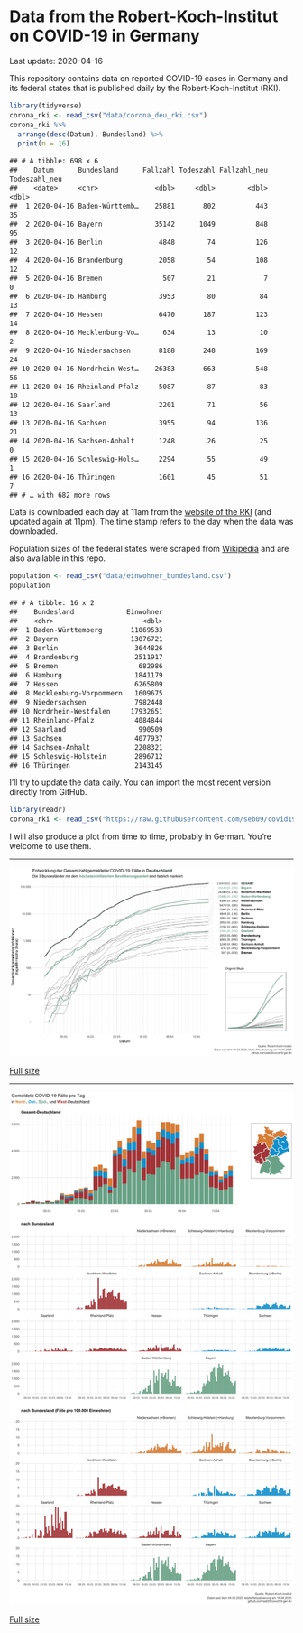 Data from the Robert-Koch-Institut on COVID-19 in Germany
================
Last update: 2020-04-16

This repository contains data on reported COVID-19 cases in Germany and
its federal states that is published daily by the Robert-Koch-Institut
(RKI).

``` r
library(tidyverse)
corona_rki <- read_csv("data/corona_deu_rki.csv")
corona_rki %>% 
  arrange(desc(Datum), Bundesland) %>% 
  print(n = 16)
```

    ## # A tibble: 698 x 6
    ##    Datum      Bundesland      Fallzahl Todeszahl Fallzahl_neu Todeszahl_neu
    ##    <date>     <chr>              <dbl>     <dbl>        <dbl>         <dbl>
    ##  1 2020-04-16 Baden-Württemb…    25881       802          443            35
    ##  2 2020-04-16 Bayern             35142      1049          848            95
    ##  3 2020-04-16 Berlin              4848        74          126            12
    ##  4 2020-04-16 Brandenburg         2058        54          108            12
    ##  5 2020-04-16 Bremen               507        21            7             0
    ##  6 2020-04-16 Hamburg             3953        80           84            13
    ##  7 2020-04-16 Hessen              6470       187          123            14
    ##  8 2020-04-16 Mecklenburg-Vo…      634        13           10             2
    ##  9 2020-04-16 Niedersachsen       8188       248          169            24
    ## 10 2020-04-16 Nordrhein-West…    26383       663          548            56
    ## 11 2020-04-16 Rheinland-Pfalz     5087        87           83            10
    ## 12 2020-04-16 Saarland            2201        71           56            13
    ## 13 2020-04-16 Sachsen             3955        94          136            21
    ## 14 2020-04-16 Sachsen-Anhalt      1248        26           25             0
    ## 15 2020-04-16 Schleswig-Hols…     2294        55           49             1
    ## 16 2020-04-16 Thüringen           1601        45           51             7
    ## # … with 682 more rows

Data is downloaded each day at 11am from the [website of the
RKI](https://www.rki.de/DE/Content/InfAZ/N/Neuartiges_Coronavirus/Fallzahlen.html)
(and updated again at 11pm). The time stamp refers to the day when the
data was downloaded.

Population sizes of the federal states were scraped from
[Wikipedia](https://de.wikipedia.org/wiki/Liste_der_deutschen_Bundesl%C3%A4nder_nach_Bev%C3%B6lkerung)
and are also available in this repo.

``` r
population <- read_csv("data/einwohner_bundesland.csv")
population
```

    ## # A tibble: 16 x 2
    ##    Bundesland             Einwohner
    ##    <chr>                      <dbl>
    ##  1 Baden-Württemberg       11069533
    ##  2 Bayern                  13076721
    ##  3 Berlin                   3644826
    ##  4 Brandenburg              2511917
    ##  5 Bremen                    682986
    ##  6 Hamburg                  1841179
    ##  7 Hessen                   6265809
    ##  8 Mecklenburg-Vorpommern   1609675
    ##  9 Niedersachsen            7982448
    ## 10 Nordrhein-Westfalen     17932651
    ## 11 Rheinland-Pfalz          4084844
    ## 12 Saarland                  990509
    ## 13 Sachsen                  4077937
    ## 14 Sachsen-Anhalt           2208321
    ## 15 Schleswig-Holstein       2896712
    ## 16 Thüringen                2143145

I’ll try to update the data daily. You can import the most recent
version directly from GitHub.

``` r
library(readr)
corona_rki <- read_csv("https://raw.githubusercontent.com/seb09/covid19-ger-rki/master/data/corona_deu_rki.csv")
```

I will also produce a plot from time to time, probably in German. You’re
welcome to use them.

-----

<img src="plots/covid19-deu-rki-entwicklung.png">

[Full
size](https://github.com/seb09/covid19-ger-rki/raw/master/plots/covid19-deu-rki-entwicklung.png)

-----

<img src="plots/covid19-deu-rki-faelle-pro-tag.png">

[Full
size](https://github.com/seb09/covid19-ger-rki/raw/master/plots/covid19-deu-rki-faelle-pro-tag.png)
